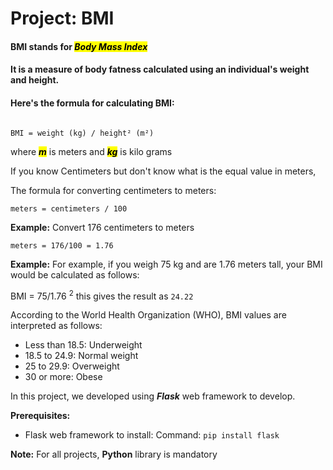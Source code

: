 # Project: BMI

#### BMI stands for <mark>_**Body Mass Index**_</mark>
#### It is a measure of body fatness calculated using an individual's weight and height.

#### Here's the formula for calculating BMI:
```

BMI = weight (kg) / height² (m²)

```
where <mark>_**m**_</mark> is meters and <mark>_**kg**_</mark> is kilo grams

If you know Centimeters but don't know what is the equal value in meters,

The formula for converting centimeters to meters:
```
meters = centimeters / 100

```

**Example:** Convert 176 centimeters to meters
```
meters = 176/100 = 1.76

```

**Example:**
For example, if you weigh 75 kg and are 1.76 meters tall, your BMI would be calculated as follows:

BMI = 75/1.76 <sup>2</sup> this gives the result as ```24.22```

According to the World Health Organization (WHO), BMI values are interpreted as follows:

- Less than 18.5: Underweight
- 18.5 to 24.9: Normal weight
- 25 to 29.9: Overweight
- 30 or more: Obese

In this project, we developed using _**Flask**_ web framework to develop.

**Prerequisites:**
- Flask web framework to install: Command: ``` pip install flask ```

**Note:** For all projects, **Python** library is mandatory
